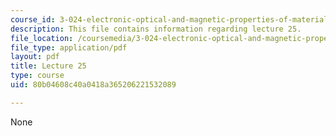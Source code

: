 ```yaml
---
course_id: 3-024-electronic-optical-and-magnetic-properties-of-materials-spring-2013
description: This file contains information regarding lecture 25.
file_location: /coursemedia/3-024-electronic-optical-and-magnetic-properties-of-materials-spring-2013/80b04608c40a0418a365206221532089_MIT3_024S13_2012lec25.pdf
file_type: application/pdf
layout: pdf
title: Lecture 25
type: course
uid: 80b04608c40a0418a365206221532089

---
```

None